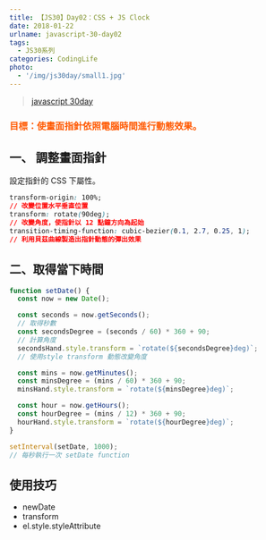 ```yaml
---
title: 【JS30】Day02：CSS + JS Clock
date: 2018-01-22
urlname: javascript-30-day02
tags:
  - JS30系列
categories: CodingLife
photo:
  - '/img/js30day/small1.jpg'
---
```


> [javascript 30day](https://javascript30.com/)

<!-- more -->

### <span style="color:#ff5900">目標：使畫面指針依照電腦時間進行動態效果。</span>

## 一、 調整畫面指針

設定指針的 CSS 下屬性。

```css
transform-origin: 100%;
// 改變位置水平垂直位置
transform: rotate(90deg);
// 改變角度，使指針以 12 點鐘方向為起始
transition-timing-function: cubic-bezier(0.1, 2.7, 0.25, 1);
// 利用貝茲曲線製造出指針動態的彈出效果
```

## 二、取得當下時間

```js
function setDate() {
  const now = new Date();

  const seconds = now.getSeconds();
  // 取得秒數
  const secondsDegree = (seconds / 60) * 360 + 90;
  // 計算角度
  secondsHand.style.transform = `rotate(${secondsDegree}deg)`;
  // 使用style transform 動態改變角度

  const mins = now.getMinutes();
  const minsDegree = (mins / 60) * 360 + 90;
  minsHand.style.transform = `rotate(${minsDegree}deg)`;

  const hour = now.getHours();
  const hourDegree = (mins / 12) * 360 + 90;
  hourHand.style.transform = `rotate(${hourDegree}deg)`;
}

setInterval(setDate, 1000);
// 每秒執行一次 setDate function
```

## 使用技巧

- newDate
- transform
- el.style.styleAttribute
